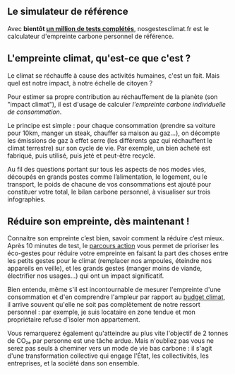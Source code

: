 ## Le simulateur de référence

Avec **bientôt [un million de tests complétés](/stats)**, nosgestesclimat.fr est le calculateur d'empreinte carbone personnel de référence.

## L'empreinte climat, qu'est-ce que c'est ?

Le climat se réchauffe à cause des activités humaines, c'est un fait. Mais quel est notre impact, à notre échelle de citoyen ?

Pour estimer sa propre contribution au réchauffement de la planète (son "impact climat"), il est d'usage de calculer _l'empreinte carbone individuelle de consommation_.

Le principe est simple : pour chaque consommation (prendre sa voiture pour 10km, manger un steak, chauffer sa maison au gaz...), on décompte les émissions de gaz à effet serre (les différents gaz qui réchauffent le climat terrestre) sur son cycle de vie. Par exemple, un bien acheté est fabriqué, puis utilisé, puis jeté et peut-être recyclé.

Au fil des questions portant sur tous les aspects de nos modes vies, découpés en grands postes comme l’alimentation, le logement, ou le transport, le poids de chacune de vos consommations est ajouté pour constituer votre total, le bilan carbone personnel, à visualiser sur trois infographies.

## Réduire son empreinte, dès maintenant !

Connaitre son empreinte c’est bien, savoir comment la réduire c’est mieux. Après 10 minutes de test, le [parcours action](https://nosgestesclimat.fr/actions/liste) vous permet de prioriser les éco-gestes pour réduire votre empreinte en faisant la part des choses entre les petits gestes pour le climat (remplacer nos ampoules, éteindre nos appareils en veille), et les grands gestes (manger moins de viande, électrifier nos usages...) qui ont un impact significatif.

Bien entendu, même s'il est incontournable de mesurer l'empreinte d'une consommation et d'en comprendre l'ampleur par rapport au [budget climat](https://datagir.ademe.fr/blog/budget-empreinte-carbone-c-est-quoi/), il arrive souvent qu'elle ne soit pas complètement de notre ressort personnel : par exemple, je suis locataire en zone tendue et mon propriétaire refuse d'isoler mon appartement.

Vous remarquerez également qu'atteindre au plus vite l'objectif de 2 tonnes de CO₂ₑ par personne est une tâche ardue. Mais n'oubliez pas vous ne serez pas seuls à cheminer vers un mode de vie bas carbone : il s'agit d'une transformation collective qui engage l'État, les collectivités, les entreprises, et la société dans son ensemble.
